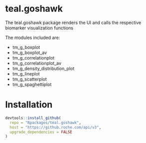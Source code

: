 # teal.goshawk
The teal.goshawk package renders the UI and calls the respective biomarker visualization functions

The modules included are:

- tm_g_boxplot
- tm_g_boxplot_av
- tm_g_correlationplot
- tm_g_correlationplot_av
- tm_g_density_distribution_plot
- tm_g_lineplot
- tm_g_scatterplot
- tm_g_spaghettiplot

# Installation

```r
devtools::install_github(
  repo = "Rpackages/teal.goshawk",
  host = "https://github.roche.com/api/v3",
  upgrade_dependencies = FALSE
)
```
